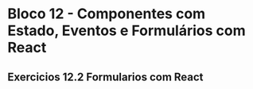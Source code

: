 # Bloco 12 - Componentes com Estado, Eventos e Formulários com React

## Exercicios 12.2 Formularios com React